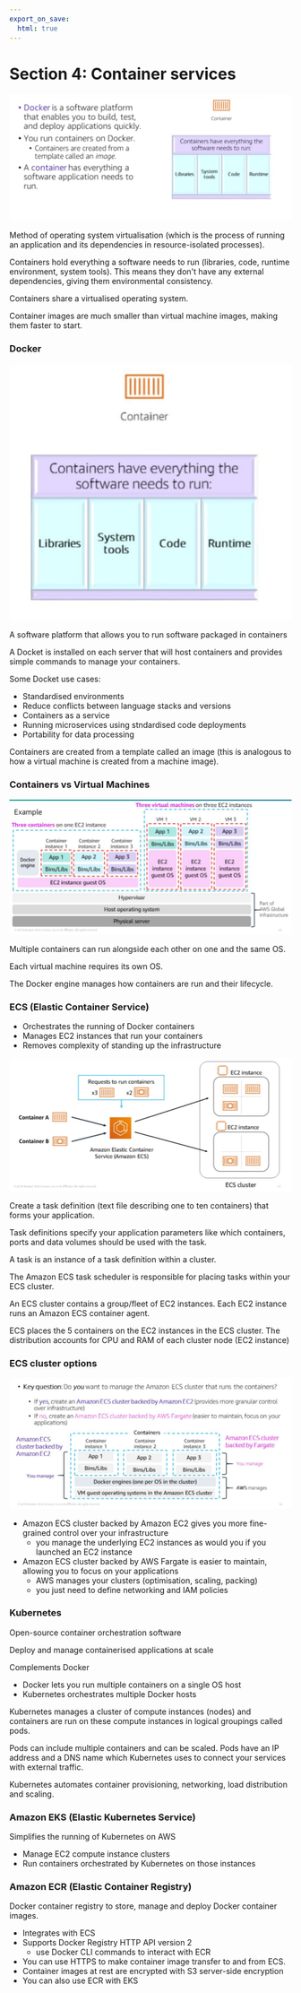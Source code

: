```yaml
---
export_on_save:
  html: true
---
```

# Section 4: Container services

![Containers](images/containers.png)

Method of operating system virtualisation (which is the process of running an application and its dependencies in resource-isolated processes).

Containers hold everything a software needs to run (libraries, code, runtime environment, system tools). This means they don't have any external dependencies, giving them environmental consistency. 

Containers share a virtualised operating system.

Container images are much smaller than virtual machine images, making them faster to start. 

### Docker

![Structure of a container](images/container_structure.png)

A software platform that allows you to run software packaged in containers

A Docket is installed on each server that will host containers and provides simple commands to manage your containers.

Some Docket use cases:
- Standardised environments
- Reduce conflicts between language stacks and versions
- Containers as a service
- Running microservices using stndardised code deployments
- Portability for data processing

Containers are created from a template called an image (this is analogous to how a virtual machine is created from a machine image).

### Containers vs Virtual Machines

![Container and Virtual Machine comparison](images/container_vs_virtual_machine.png)

Multiple containers can run alongside each other on one and the same OS.

Each virtual machine requires its own OS.

The Docker engine manages how containers are run and their lifecycle.



### ECS (Elastic Container Service)
- Orchestrates the running of Docker containers 
- Manages EC2 instances that run your containers
- Removes complexity of standing up the infrastructure

![container orchestration](images/ecs_container_orchestration.png)

Create a task definition (text file describing one to ten containers) that forms your application.

Task definitions specify your application parameters like which containers, ports and data volumes should be used with the task.

A task is an instance of a task definition within a cluster.

The Amazon ECS task scheduler is responsible for placing tasks within your ECS cluster.

An ECS cluster contains a group/fleet of EC2 instances. Each EC2 instance runs an Amazon ECS container agent.

ECS places the 5 containers on the EC2 instances in the ECS cluster. The distribution accounts for CPU and RAM of each cluster node (EC2 instance)

### ECS cluster options

![ECS Cluster options](images/ecs_cluster_options.png)

- Amazon ECS cluster backed by Amazon EC2 gives you more fine-grained control over your infrastructure
  - you manage the underlying EC2 instances as would you if you launched an EC2 instance
- Amazon ECS cluster backed by AWS Fargate is easier to maintain, allowing you to focus on your applications
  - AWS manages your clusters (optimisation, scaling, packing)
  - you just need to define networking and IAM policies

### Kubernetes

Open-source container orchestration software

Deploy and manage containerised applications at scale

Complements Docker
- Docker lets you run multiple containers on a single OS host
- Kubernetes orchestrates multiple Docker hosts

Kubernetes manages a cluster of compute instances (nodes) and containers are run on these compute instances in logical groupings called pods.

Pods can include multiple containers and can be scaled.
Pods have an IP address and a DNS name which Kubernetes uses to connect your services with external traffic.

Kubernetes automates container provisioning, networking, load distribution and scaling.


### Amazon EKS (Elastic Kubernetes Service)

Simplifies the running of Kubernetes on AWS

- Manage EC2 compute instance clusters
- Run containers orchestrated by Kubernetes on those instances

### Amazon ECR (Elastic Container Registry)

Docker container registry to store, manage and deploy Docker container images.

- Integrates with ECS
- Supports Docker Registry HTTP API version 2
  - use Docker CLI commands to interact with ECR
- You can use HTTPS to make container image transfer to and from ECS.
- Container images at rest are encrypted with S3 server-side encryption
- You can also use ECR with EKS
